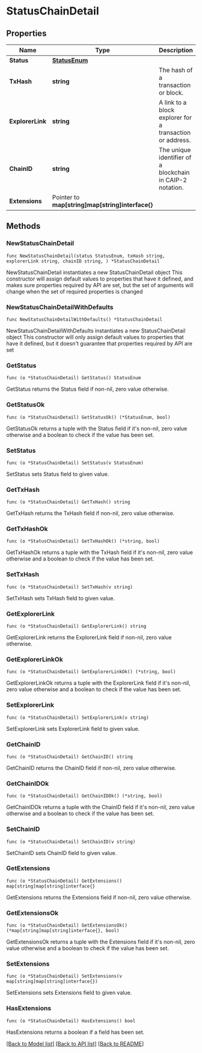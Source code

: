 # StatusChainDetail

## Properties

Name | Type | Description | Notes
------------ | ------------- | ------------- | -------------
**Status** | [**StatusEnum**](StatusEnum.md) |  | 
**TxHash** | **string** | The hash of a transaction or block. | 
**ExplorerLink** | **string** | A link to a block explorer for a transaction or address. | 
**ChainID** | **string** | The unique identifier of a blockchain in CAIP-2 notation. | 
**Extensions** | Pointer to **map[string]map[string]interface{}** |  | [optional] 

## Methods

### NewStatusChainDetail

`func NewStatusChainDetail(status StatusEnum, txHash string, explorerLink string, chainID string, ) *StatusChainDetail`

NewStatusChainDetail instantiates a new StatusChainDetail object
This constructor will assign default values to properties that have it defined,
and makes sure properties required by API are set, but the set of arguments
will change when the set of required properties is changed

### NewStatusChainDetailWithDefaults

`func NewStatusChainDetailWithDefaults() *StatusChainDetail`

NewStatusChainDetailWithDefaults instantiates a new StatusChainDetail object
This constructor will only assign default values to properties that have it defined,
but it doesn't guarantee that properties required by API are set

### GetStatus

`func (o *StatusChainDetail) GetStatus() StatusEnum`

GetStatus returns the Status field if non-nil, zero value otherwise.

### GetStatusOk

`func (o *StatusChainDetail) GetStatusOk() (*StatusEnum, bool)`

GetStatusOk returns a tuple with the Status field if it's non-nil, zero value otherwise
and a boolean to check if the value has been set.

### SetStatus

`func (o *StatusChainDetail) SetStatus(v StatusEnum)`

SetStatus sets Status field to given value.


### GetTxHash

`func (o *StatusChainDetail) GetTxHash() string`

GetTxHash returns the TxHash field if non-nil, zero value otherwise.

### GetTxHashOk

`func (o *StatusChainDetail) GetTxHashOk() (*string, bool)`

GetTxHashOk returns a tuple with the TxHash field if it's non-nil, zero value otherwise
and a boolean to check if the value has been set.

### SetTxHash

`func (o *StatusChainDetail) SetTxHash(v string)`

SetTxHash sets TxHash field to given value.


### GetExplorerLink

`func (o *StatusChainDetail) GetExplorerLink() string`

GetExplorerLink returns the ExplorerLink field if non-nil, zero value otherwise.

### GetExplorerLinkOk

`func (o *StatusChainDetail) GetExplorerLinkOk() (*string, bool)`

GetExplorerLinkOk returns a tuple with the ExplorerLink field if it's non-nil, zero value otherwise
and a boolean to check if the value has been set.

### SetExplorerLink

`func (o *StatusChainDetail) SetExplorerLink(v string)`

SetExplorerLink sets ExplorerLink field to given value.


### GetChainID

`func (o *StatusChainDetail) GetChainID() string`

GetChainID returns the ChainID field if non-nil, zero value otherwise.

### GetChainIDOk

`func (o *StatusChainDetail) GetChainIDOk() (*string, bool)`

GetChainIDOk returns a tuple with the ChainID field if it's non-nil, zero value otherwise
and a boolean to check if the value has been set.

### SetChainID

`func (o *StatusChainDetail) SetChainID(v string)`

SetChainID sets ChainID field to given value.


### GetExtensions

`func (o *StatusChainDetail) GetExtensions() map[string]map[string]interface{}`

GetExtensions returns the Extensions field if non-nil, zero value otherwise.

### GetExtensionsOk

`func (o *StatusChainDetail) GetExtensionsOk() (*map[string]map[string]interface{}, bool)`

GetExtensionsOk returns a tuple with the Extensions field if it's non-nil, zero value otherwise
and a boolean to check if the value has been set.

### SetExtensions

`func (o *StatusChainDetail) SetExtensions(v map[string]map[string]interface{})`

SetExtensions sets Extensions field to given value.

### HasExtensions

`func (o *StatusChainDetail) HasExtensions() bool`

HasExtensions returns a boolean if a field has been set.


[[Back to Model list]](../README.md#documentation-for-models) [[Back to API list]](../README.md#documentation-for-api-endpoints) [[Back to README]](../README.md)


